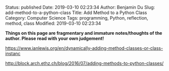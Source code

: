 Status: published
Date: 2019-03-10 02:23:34
Author: Benjamin Du
Slug: add-method-to-a-python-class
Title: Add Method to a Python Class
Category: Computer Science
Tags: programming, Python, reflection, method, class
Modified: 2019-03-10 02:23:34

**Things on this page are fragmentary and immature notes/thoughts of the author. Please read with your own judgement!**

https://www.ianlewis.org/en/dynamically-adding-method-classes-or-class-instanc

http://block.arch.ethz.ch/blog/2016/07/adding-methods-to-python-classes/

